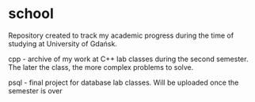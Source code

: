 # school

Repository created to track my academic progress during the time of studying at University of Gdańsk.

cpp - archive of my work at C++ lab classes during the second semester. The later the class, the more complex problems to solve.

psql - final project for database lab classes. Will be uploaded once the semester is over
